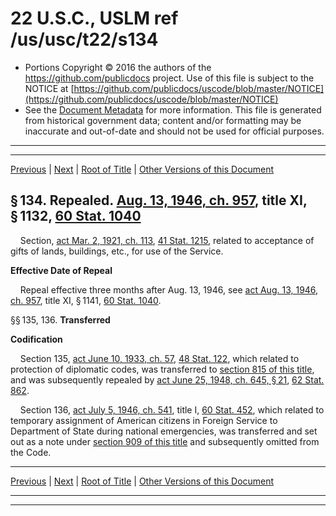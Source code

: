 ---
---

# 22 U.S.C., USLM ref /us/usc/t22/s134

* Portions Copyright © 2016 the authors of the https://github.com/publicdocs project.
  Use of this file is subject to the NOTICE at [https://github.com/publicdocs/uscode/blob/master/NOTICE](https://github.com/publicdocs/uscode/blob/master/NOTICE)
* See the [Document Metadata](././../../../..//README.md) for more information.
  This file is generated from historical government data; content and/or formatting may be inaccurate and out-of-date and should not be used for official purposes.

----------
----------

[Previous](./../../../..//us/usc/t22/ch1/m__us_usc_t22_s133.md) | [Next](./../../../..//us/usc/t22/ch2/m__us_usc_t22_ch2.md) | [Root of Title](./../../../../) | [Other Versions of this Document](https://publicdocs.github.io/go/links?ns=uslm&ref=%2Fus%2Fusc%2Ft22%2Fs134)

## § 134. Repealed. [Aug. 13, 1946, ch. 957][/us/act/1946-08-13/ch957], title XI, § 1132, [60 Stat. 1040][/us/stat/60/1040]

    Section, [act Mar. 2, 1921, ch. 113][/us/act/1921-03-02/ch113], [41 Stat. 1215][/us/stat/41/1215], related to acceptance of gifts of lands, buildings, etc., for use of the Service.

 __Effective Date of Repeal__ 

    Repeal effective three months after Aug. 13, 1946, see [act Aug. 13, 1946, ch. 957][/us/act/1946-08-13/ch957], title XI, § 1141, [60 Stat. 1040][/us/stat/60/1040].

§§ 135, 136. __Transferred__ 

 __Codification__ 

    Section 135, [act June 10, 1933, ch. 57][/us/act/1933-06-10/ch57], [48 Stat. 122][/us/stat/48/122], which related to protection of diplomatic codes, was transferred to [section 815 of this title][/us/usc/t22/s815], and was subsequently repealed by [act June 25, 1948, ch. 645, § 21][/us/act/1948-06-25/ch645/s21], [62 Stat. 862][/us/stat/62/862].

    Section 136, [act July 5, 1946, ch. 541][/us/act/1946-07-05/ch541], title I, [60 Stat. 452][/us/stat/60/452], which related to temporary assignment of American citizens in Foreign Service to Department of State during national emergencies, was transferred and set out as a note under [section 909 of this title][/us/usc/t22/s909] and subsequently omitted from the Code.

----------

[Previous](./../../../..//us/usc/t22/ch1/m__us_usc_t22_s133.md) | [Next](./../../../..//us/usc/t22/ch2/m__us_usc_t22_ch2.md) | [Root of Title](./../../../../) | [Other Versions of this Document](https://publicdocs.github.io/go/links?ns=uslm&ref=%2Fus%2Fusc%2Ft22%2Fs134)

----------
----------

[/us/act/1946-08-13/ch957]: https://publicdocs.github.io/go/links?ns=uslm&ref=%2Fus%2Fact%2F1946-08-13%2Fch957
[/us/stat/60/1040]: https://publicdocs.github.io/go/links?ns=uslm&ref=%2Fus%2Fstat%2F60%2F1040
[/us/act/1921-03-02/ch113]: https://publicdocs.github.io/go/links?ns=uslm&ref=%2Fus%2Fact%2F1921-03-02%2Fch113
[/us/stat/41/1215]: https://publicdocs.github.io/go/links?ns=uslm&ref=%2Fus%2Fstat%2F41%2F1215
[/us/act/1946-08-13/ch957]: https://publicdocs.github.io/go/links?ns=uslm&ref=%2Fus%2Fact%2F1946-08-13%2Fch957
[/us/stat/60/1040]: https://publicdocs.github.io/go/links?ns=uslm&ref=%2Fus%2Fstat%2F60%2F1040
[/us/act/1933-06-10/ch57]: https://publicdocs.github.io/go/links?ns=uslm&ref=%2Fus%2Fact%2F1933-06-10%2Fch57
[/us/stat/48/122]: https://publicdocs.github.io/go/links?ns=uslm&ref=%2Fus%2Fstat%2F48%2F122
[/us/usc/t22/s815]: https://publicdocs.github.io/go/links?ns=uslm&ref=%2Fus%2Fusc%2Ft22%2Fs815
[/us/act/1948-06-25/ch645/s21]: https://publicdocs.github.io/go/links?ns=uslm&ref=%2Fus%2Fact%2F1948-06-25%2Fch645%2Fs21
[/us/stat/62/862]: https://publicdocs.github.io/go/links?ns=uslm&ref=%2Fus%2Fstat%2F62%2F862
[/us/act/1946-07-05/ch541]: https://publicdocs.github.io/go/links?ns=uslm&ref=%2Fus%2Fact%2F1946-07-05%2Fch541
[/us/stat/60/452]: https://publicdocs.github.io/go/links?ns=uslm&ref=%2Fus%2Fstat%2F60%2F452
[/us/usc/t22/s909]: https://publicdocs.github.io/go/links?ns=uslm&ref=%2Fus%2Fusc%2Ft22%2Fs909


